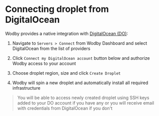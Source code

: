 # Connecting droplet from DigitalOcean

Wodby provides a native integration with <a href="http://digitalocean.com" target="_blank">DigitalOcean (DO)</a>: 

1. Navigate to `Servers > Connect` from Wodby Dashboard and select DigitalOcean from the list of providers

2. Click `Connect my DigitalOcean account` button below and authorize Wodby access to your account
  
3. Choose droplet region, size and click `Create Droplet`
 
4. Wodby will spin a new droplet and automatically install all required infrastructure

> You will be able to access newly created droplet using SSH keys added to your DO account if you have any or you will receive email with credentials from DigitalOcean if you don't
